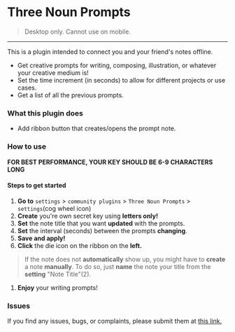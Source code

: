 # Three Noun Prompts
> Desktop only. Cannot use on mobile.


---


This is a plugin intended to connect you and your friend's notes offline.  
- Get creative prompts for writing, composing, illustration, or whatever your creative medium is!
- Set the time increment (in seconds) to allow for different projects or use cases.
- Get a list of all the previous prompts.


### What this plugin does
- Add ribbon button that creates/opens the prompt note.
### How to use
**FOR BEST PERFORMANCE, YOUR KEY SHOULD BE 6-9 CHARACTERS LONG**
#### Steps to get started
1. **Go to** `settings` > `community plugins` > `Three Noun Prompts` > `settings`(cog wheel icon)
2. **Create** you're own secret key using **letters only!**
3. **Set** the note title that you want **updated** with the prompts.
4. **Set** the interval (seconds) between the prompts **changing**. 
5. **Save and apply!**
6. **Click** the die icon on the ribbon on the **left.**
> If the note does not **automatically** show up, you might have to **create** a note **manually**.  To do so, just **name** the note your title from the **setting** "Note Title"(2).
1. **Enjoy** your writing prompts!

### Issues
If you find any issues, bugs, or complaints, please submit them at [this link.](https://github.com/jamespeachh/Three-Noun-Prompts/issues)
